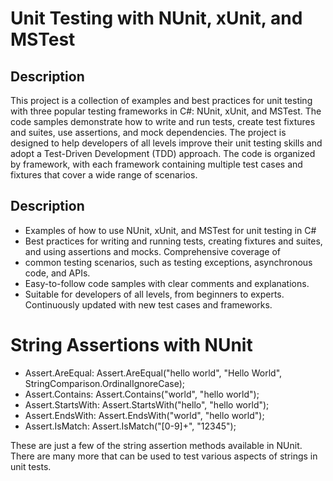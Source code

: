 # Unit Testing with NUnit, xUnit, and MSTest

## Description

This project is a collection of examples and best practices for unit testing with three popular testing frameworks in C#: NUnit, xUnit, and MSTest. The code samples demonstrate how to write and run tests, create test fixtures and suites, use assertions, and mock dependencies.
The project is designed to help developers of all levels improve their unit testing skills and adopt a Test-Driven Development (TDD) approach. The code is organized by framework, with each framework containing multiple test cases and fixtures that cover a wide range of scenarios.


## Description

- Examples of how to use NUnit, xUnit, and MSTest for unit testing in C#
- Best practices for writing and running tests, creating fixtures and suites, and using assertions and mocks. Comprehensive coverage of
- common testing scenarios, such as testing exceptions, asynchronous code, and APIs.
- Easy-to-follow code samples with clear comments and explanations.
- Suitable for developers of all levels, from beginners to experts. Continuously updated with new test cases and frameworks.


# String Assertions with NUnit

- Assert.AreEqual: Assert.AreEqual("hello world", "Hello World", StringComparison.OrdinalIgnoreCase);
- Assert.Contains: Assert.Contains("world", "hello world");
- Assert.StartsWith: Assert.StartsWith("hello", "hello world");
- Assert.EndsWith: Assert.EndsWith("world", "hello world");
- Assert.IsMatch: Assert.IsMatch("[0-9]+", "12345");

These are just a few of the string assertion methods available in NUnit. There are many more that can be used to test various aspects of strings in unit tests.




